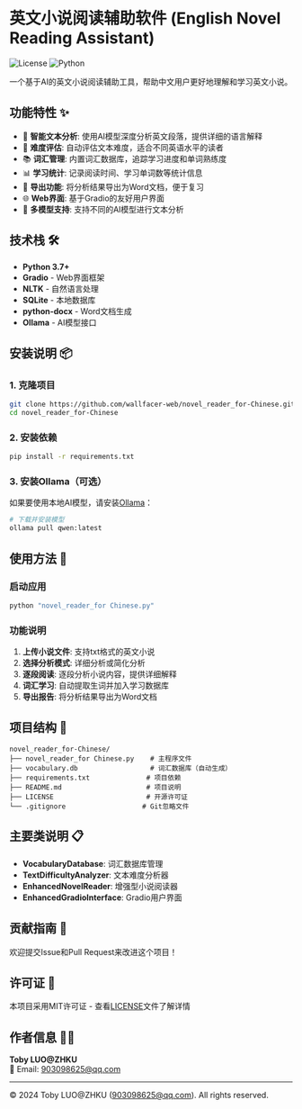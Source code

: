 # 英文小说阅读辅助软件 (English Novel Reading Assistant)

![License](https://img.shields.io/badge/license-MIT-blue.svg)
![Python](https://img.shields.io/badge/python-3.7+-blue.svg)

一个基于AI的英文小说阅读辅助工具，帮助中文用户更好地理解和学习英文小说。

## 功能特性 ✨

- 📖 **智能文本分析**: 使用AI模型深度分析英文段落，提供详细的语言解释
- 🎯 **难度评估**: 自动评估文本难度，适合不同英语水平的读者
- 📚 **词汇管理**: 内置词汇数据库，追踪学习进度和单词熟练度
- 📊 **学习统计**: 记录阅读时间、学习单词数等统计信息
- 📄 **导出功能**: 将分析结果导出为Word文档，便于复习
- 🌐 **Web界面**: 基于Gradio的友好用户界面
- 🤖 **多模型支持**: 支持不同的AI模型进行文本分析

## 技术栈 🛠️

- **Python 3.7+**
- **Gradio** - Web界面框架
- **NLTK** - 自然语言处理
- **SQLite** - 本地数据库
- **python-docx** - Word文档生成
- **Ollama** - AI模型接口

## 安装说明 📦

### 1. 克隆项目
```bash
git clone https://github.com/wallfacer-web/novel_reader_for-Chinese.git
cd novel_reader_for-Chinese
```

### 2. 安装依赖
```bash
pip install -r requirements.txt
```

### 3. 安装Ollama（可选）
如果要使用本地AI模型，请安装[Ollama](https://ollama.ai/)：
```bash
# 下载并安装模型
ollama pull qwen:latest
```

## 使用方法 🚀

### 启动应用
```bash
python "novel_reader_for Chinese.py"
```

### 功能说明
1. **上传小说文件**: 支持txt格式的英文小说
2. **选择分析模式**: 详细分析或简化分析
3. **逐段阅读**: 逐段分析小说内容，提供详细解释
4. **词汇学习**: 自动提取生词并加入学习数据库
5. **导出报告**: 将分析结果导出为Word文档

## 项目结构 📁

```
novel_reader_for-Chinese/
├── novel_reader_for Chinese.py    # 主程序文件
├── vocabulary.db                  # 词汇数据库（自动生成）
├── requirements.txt              # 项目依赖
├── README.md                     # 项目说明
├── LICENSE                       # 开源许可证
└── .gitignore                   # Git忽略文件
```

## 主要类说明 📋

- **VocabularyDatabase**: 词汇数据库管理
- **TextDifficultyAnalyzer**: 文本难度分析器
- **EnhancedNovelReader**: 增强型小说阅读器
- **EnhancedGradioInterface**: Gradio用户界面

## 贡献指南 🤝

欢迎提交Issue和Pull Request来改进这个项目！

## 许可证 📜

本项目采用MIT许可证 - 查看[LICENSE](LICENSE)文件了解详情

## 作者信息 👨‍💻

**Toby LUO@ZHKU**  
📧 Email: 903098625@qq.com

---

© 2024 Toby LUO@ZHKU (903098625@qq.com). All rights reserved. 